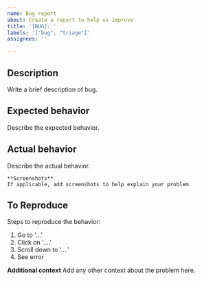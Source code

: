 ```yaml
---
name: Bug report
about: Create a report to help us improve
title: '[BUG]: '
labels: '["bug", "triage"]'
assignees: ''

---
```


## Description
Write a brief description of bug.

## Expected behavior
Describe the expected behavior.

## Actual behavior
Describe the actual behavior.

	**Screenshots**
	If applicable, add screenshots to help explain your problem.

## To Reproduce
Steps to reproduce the behavior:
1. Go to '...'
2. Click on '....'
3. Scroll down to '....'
4. See error

**Additional context**
Add any other context about the problem here.
